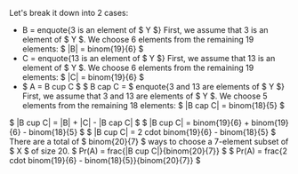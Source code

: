 Let's break it down into 2 cases:
<ul>
<li> B = enquote{3 is an element of $ Y $} 
	      First, we assume that 3 is an element of $ Y $. 
	      We choose 6 elements from the remaining 19 elements: $ |B| = binom{19}{6} $
	<li> C = enquote{13 is an element of $ Y $} 
	      First, we assume that 13 is an element of $ Y $. 
	      We choose 6 elements from the remaining 19 elements: $ |C| = binom{19}{6} $
	<li> $ A = B cup C $ 
	      $ B cap C = $ enquote{3 and 13 are elements of $ Y $} 
	      First, we assume that 3 and 13 are elements of $ Y $. 
	      We choose 5 elements from the remaining 18 elements: $ |B cap C| = binom{18}{5} $
</ul>
$ |B cup C| = |B| + |C| - |B cap C| $ 
$ |B cup C| = binom{19}{6} + binom{19}{6} - binom{18}{5} $ 
$ |B cup C| = 2 cdot binom{19}{6} - binom{18}{5} $ 
There are a total of $ binom{20}{7} $ ways to choose a 7-element subset of $ X $ of size 20. 
$ Pr(A) = frac{|B cup C|}{binom{20}{7}} $ 
$ Pr(A) = frac{2 cdot binom{19}{6} - binom{18}{5}}{binom{20}{7}} $
